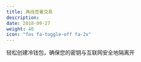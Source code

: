 ```yaml
---
title: 离线签署交易
description:
date: 2018-09-27
weight: 40
icon: "fas fa-toggle-off fa-2x"
---
```

轻松创建冷钱包，确保您的密钥与互联网安全地隔离开
